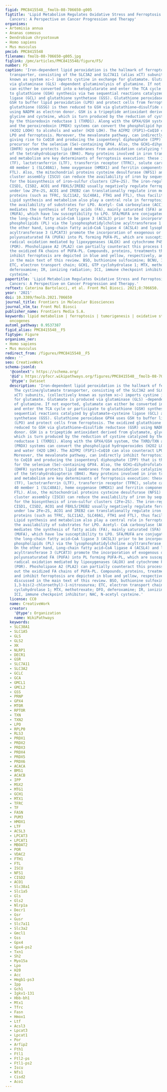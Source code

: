 ```yaml
---
figid: PMC8415548__fmolb-08-706650-g005
figtitle: 'Lipid Metabolism Regulates Oxidative Stress and Ferroptosis in RAS-Driven
  Cancers: A Perspective on Cancer Progression and Therapy'
organisms:
- Artemisia annua
- Ananas comosus
- Dendrobium chrysotoxum
- Homo sapiens
- Mus musculus
pmcid: PMC8415548
filename: fmolb-08-706650-g005.jpg
figlink: /pmc/articles/PMC8415548/figure/F5/
number: F5
caption: 'Iron-dependent lipid peroxidation is the hallmark of ferroptosis. The cystine/glutamate
  transporter, consisting of the SLC3A2 and SLC7A11 (alias xCT) subunits, (collectively
  known as system xc−) imports cystine in exchange for glutamate. Glutamate is produced
  via glutaminase (GLS) -dependent glutaminolysis of glutamine. If not exported, glutamate
  can either be converted into α-ketoglutarate and enter the TCA cycle or participate
  to glutathione (GSH) synthesis via two sequential reactions catalyzed by glutamate–cysteine
  ligase (GCL) and glutathione synthetase (GSS). Glutathione peroxidase GPX4 uses
  GSH to buffer lipid peroxidation (LPO) and protect cells from ferroptosis. The oxidized
  glutathione (GSSG) is then reduced to GSH via glutathione–disulfide reductase (GSR)
  using NADPH as electron donor. GSH is a tripeptide antioxidant derived from glutamate,
  glycine and cysteine, which is turn produced by the reduction of cystine catalyzed
  by the thioredoxin reductase 1 (TXRD1). Along with the GPX4/GSH system, the TXRD/TXN
  and the peroxiredoxin (PRDX) systems can convert the phospholipid hydroperoxides
  (H2O2 LOOH) to alcohols and water (H2O LOH). The AIFM2 (FSP1)–CoQ10 can also counteract
  LPO and ferroptosis. Moreover, the mevalonate pathway, can indirectly inhibit ferroptosis
  giving rise to CoQ10 and producing the isopentenyl diphosphate (IPP) that is the
  precursor for the selenium (Se)-containing GPX4. Also, the GCH1–dihydrofolate reductase
  (DHFR) system protects lipid membranes from autoxidation catalyzing the biosynthesis
  of the tetrahydrobiopterin (BH4). Many proteins involved in iron transport, storage
  and metabolism are key determinants of ferroptosis execution: these include transferrin
  (TF), lactotranferrin (LTF), transferrin receptor (TFRC), solute carrier family
  40 member 1 (SLC40A1), heme oxygenase (HMOX1) and ferritin components (FTH1 and
  FTL). Also, the mitochondrial proteins cysteine desulfurase (NFS1) and iron–sulfur
  cluster assembly (ISCU) can reduce the availability of iron by sequestering Fe2+
  for the biosynthesis of iron–sulfur clusters (2Fe–2S). The iron-regulatory proteins
  CISD1, CISD2, ACO1 and FBXL5/IREB2 usually negatively regulate ferroptosis. However,
  under low 2Fe–2S, ACO1 and IREB2 can translationally regulate iron metabolism-related
  proteins (such as TFRC, SLC11A2, SLC40A1, FTH1 and FTL), thus facilitating ferroptosis.
  Lipid synthesis and metabolism also play a central role in ferroptosis, by regulating
  the availability of substrates for LPO. Acetyl- CoA carboxylase (ACC)/FASN axis
  mediates the synthesis of fatty acids (FA), mainly saturated (SFA) and monounsaturated
  (MUFA), which have low susceptibility to LPO. SFA/MUFA are conjugated to CoA by
  the long-chain fatty acid–CoA ligase 3 (ACSL3) prior to be incorporated into membrane
  phospholipids (PL) via the lysophosphatidylcholine acyltransferase 1 (LPCAT1). On
  the other hand, Long-chain fatty acid–CoA ligase 4 (ACSL4) and lysophosphatidylcholine
  acyltransferase 3 (LPCAT3) promote the incorporation of exogenous or lipophagy-derived
  polyunsaturated FA (PUFA) into PL forming PUFA-PL, which are susceptible to free
  radical oxidation mediated by lipoxygenases (ALOX) and cytochrome P450 oxidoreductases
  (POR). Phosholipase A2 (PLA2) can partially counteract this process by cutting out
  the oxidized FA chains of PUFA-PL. Compounds, proteins, treatments that induce and
  inhibit ferroptosis are depicted in blue and yellow, respectively, and are discussed
  in the main text of this review. BSO, buthionine sulfoximine; BCNU, 1,3-bis(2-chloroethyl)-1-nitrosourea;
  ETC, electron transport chain; GCH1, GTP cyclohydrolase 1; MTX, methotrexate; DFO,
  deferoxamine; IR, ionizing radiation; ICI, immune checkpoint inhibitor; NAC, N-acetyl
  cysteine.'
papertitle: 'Lipid Metabolism Regulates Oxidative Stress and Ferroptosis in RAS-Driven
  Cancers: A Perspective on Cancer Progression and Therapy.'
reftext: Caterina Bartolacci, et al. Front Mol Biosci. 2021;8:706650.
year: '2021'
doi: 10.3389/fmolb.2021.706650
journal_title: Frontiers in Molecular Biosciences
journal_nlm_ta: Front Mol Biosci
publisher_name: Frontiers Media S.A.
keywords: lipid metabolism | ferroptosis | tumorigenesis | oxidative stress | RAS
  oncogenes
automl_pathway: 0.9537387
figid_alias: PMC8415548__F5
figtype: Figure
organisms_ner:
- Homo sapiens
- Mus musculus
redirect_from: /figures/PMC8415548__F5
ndex: ''
seo: CreativeWork
schema-jsonld:
  '@context': https://schema.org/
  '@id': https://pfocr.wikipathways.org/figures/PMC8415548__fmolb-08-706650-g005.html
  '@type': Dataset
  description: 'Iron-dependent lipid peroxidation is the hallmark of ferroptosis.
    The cystine/glutamate transporter, consisting of the SLC3A2 and SLC7A11 (alias
    xCT) subunits, (collectively known as system xc−) imports cystine in exchange
    for glutamate. Glutamate is produced via glutaminase (GLS) -dependent glutaminolysis
    of glutamine. If not exported, glutamate can either be converted into α-ketoglutarate
    and enter the TCA cycle or participate to glutathione (GSH) synthesis via two
    sequential reactions catalyzed by glutamate–cysteine ligase (GCL) and glutathione
    synthetase (GSS). Glutathione peroxidase GPX4 uses GSH to buffer lipid peroxidation
    (LPO) and protect cells from ferroptosis. The oxidized glutathione (GSSG) is then
    reduced to GSH via glutathione–disulfide reductase (GSR) using NADPH as electron
    donor. GSH is a tripeptide antioxidant derived from glutamate, glycine and cysteine,
    which is turn produced by the reduction of cystine catalyzed by the thioredoxin
    reductase 1 (TXRD1). Along with the GPX4/GSH system, the TXRD/TXN and the peroxiredoxin
    (PRDX) systems can convert the phospholipid hydroperoxides (H2O2 LOOH) to alcohols
    and water (H2O LOH). The AIFM2 (FSP1)–CoQ10 can also counteract LPO and ferroptosis.
    Moreover, the mevalonate pathway, can indirectly inhibit ferroptosis giving rise
    to CoQ10 and producing the isopentenyl diphosphate (IPP) that is the precursor
    for the selenium (Se)-containing GPX4. Also, the GCH1–dihydrofolate reductase
    (DHFR) system protects lipid membranes from autoxidation catalyzing the biosynthesis
    of the tetrahydrobiopterin (BH4). Many proteins involved in iron transport, storage
    and metabolism are key determinants of ferroptosis execution: these include transferrin
    (TF), lactotranferrin (LTF), transferrin receptor (TFRC), solute carrier family
    40 member 1 (SLC40A1), heme oxygenase (HMOX1) and ferritin components (FTH1 and
    FTL). Also, the mitochondrial proteins cysteine desulfurase (NFS1) and iron–sulfur
    cluster assembly (ISCU) can reduce the availability of iron by sequestering Fe2+
    for the biosynthesis of iron–sulfur clusters (2Fe–2S). The iron-regulatory proteins
    CISD1, CISD2, ACO1 and FBXL5/IREB2 usually negatively regulate ferroptosis. However,
    under low 2Fe–2S, ACO1 and IREB2 can translationally regulate iron metabolism-related
    proteins (such as TFRC, SLC11A2, SLC40A1, FTH1 and FTL), thus facilitating ferroptosis.
    Lipid synthesis and metabolism also play a central role in ferroptosis, by regulating
    the availability of substrates for LPO. Acetyl- CoA carboxylase (ACC)/FASN axis
    mediates the synthesis of fatty acids (FA), mainly saturated (SFA) and monounsaturated
    (MUFA), which have low susceptibility to LPO. SFA/MUFA are conjugated to CoA by
    the long-chain fatty acid–CoA ligase 3 (ACSL3) prior to be incorporated into membrane
    phospholipids (PL) via the lysophosphatidylcholine acyltransferase 1 (LPCAT1).
    On the other hand, Long-chain fatty acid–CoA ligase 4 (ACSL4) and lysophosphatidylcholine
    acyltransferase 3 (LPCAT3) promote the incorporation of exogenous or lipophagy-derived
    polyunsaturated FA (PUFA) into PL forming PUFA-PL, which are susceptible to free
    radical oxidation mediated by lipoxygenases (ALOX) and cytochrome P450 oxidoreductases
    (POR). Phosholipase A2 (PLA2) can partially counteract this process by cutting
    out the oxidized FA chains of PUFA-PL. Compounds, proteins, treatments that induce
    and inhibit ferroptosis are depicted in blue and yellow, respectively, and are
    discussed in the main text of this review. BSO, buthionine sulfoximine; BCNU,
    1,3-bis(2-chloroethyl)-1-nitrosourea; ETC, electron transport chain; GCH1, GTP
    cyclohydrolase 1; MTX, methotrexate; DFO, deferoxamine; IR, ionizing radiation;
    ICI, immune checkpoint inhibitor; NAC, N-acetyl cysteine.'
  license: CC0
  name: CreativeWork
  creator:
    '@type': Organization
    name: WikiPathways
  keywords:
  - SLC38A1
  - SLC1A5
  - GLS
  - GLS2
  - XK
  - NLRP1
  - DECR1
  - GSR
  - SLC7A11
  - SLC3A2
  - GCLC
  - GCA
  - GMCL1
  - GMCL2
  - GSS
  - PRNP
  - GPX4
  - MTOR
  - RPTOR
  - TXN
  - TXN2
  - LPO
  - RPLP0
  - RLS3
  - PRDX1
  - PRDX2
  - PRDX3
  - PRDX4
  - PRDX5
  - PRDX6
  - ACACA
  - BMS1
  - ACACB
  - IPP
  - MSX2
  - MTG1
  - GCH1
  - MTX1
  - TFRC
  - TF
  - FASN
  - PUM3
  - HMOX1
  - LTF
  - ACSL3
  - LPCAT3
  - LPCAT1
  - MBOAT2
  - POR
  - VDAC2
  - FTH1
  - FTL
  - ISCU
  - NFS1
  - CISD2
  - ACO1
  - Slc38a1
  - Slc1a5
  - Gls
  - Gls2
  - Nlrp1a
  - Decr1
  - Gsr
  - Gusr
  - Slc7a11
  - Slc3a2
  - Gmcl1
  - Gss
  - Gpx4
  - Gpx4-ps2
  - Txn1
  - Sh2
  - Myo15a
  - Lpo
  - H20
  - Acc
  - Hmgb1-ps3
  - Ipp
  - Gch1
  - Igkv1-131
  - Hbb-bh1
  - Mtx1
  - Tfrc
  - Fasn
  - Hmox1
  - Ltf
  - Acsl3
  - Lpcat3
  - Lpcat1
  - Por
  - Arfip2
  - Fth1
  - Ftl1
  - Ftl2-ps
  - Ftl1-ps2
  - Iscu
  - Nfs1
  - Cisd2
  - Aco1
---
```

